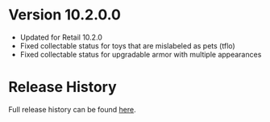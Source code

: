 # Version 10.2.0.0

* Updated for Retail 10.2.0
* Fixed collectable status for toys that are mislabeled as pets (tflo)
* Fixed collectable status for upgradable armor with multiple appearances

# Release History

Full release history can be found [here](https://github.com/kstange/MerchantPlus/wiki/Release-Notes).

